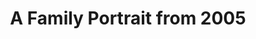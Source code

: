 ---
title: "A Family Portrait from 2005"
excerpt: "A treasured family portrait from 2005.<br/><img src='/images/family_photo.jpg'>"
collection: portfolio
permalink: /life/2005
---